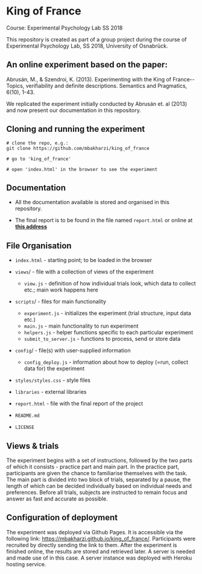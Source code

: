 # King of France
Course: Experimental Psychology Lab SS 2018

This repository is created as part of a group project during the course of Experimental Psychology Lab, SS 2018, University of Osnabrück.  

## An online experiment based on the paper:
Abrusán, M., & Szendroi, K. (2013). Experimenting with the King of France--Topics, verifiability and definite descriptions. Semantics and Pragmatics, 6(10), 1-43.

We replicated the experiment initially conducted by Abrusán et. al (2013) and now present our documentation in this repository. 

## Cloning and running the experiment

```
# clone the repo, e.g.:
git clone https://github.com/mbakharzi/king_of_france

# go to 'king_of_france'

# open 'index.html' in the browser to see the experiment
```

## Documentation

+ All the documentation available is stored and organised in this repository.

+ The final report is to be found in the file named `report.html` or online at **<a href="http://htmlpreview.github.io/?https://github.com/mbakharzi/king_of_france/blob/master/report.html" target="_blank">this address</a>**

## File Organisation

+ `index.html` - starting point; to be loaded in the browser

+ `views`/     - file with a collection of views of the experiment
	+ `view.js`            - definition of how individual trials look, which data to collect etc.; main work happens here

+ `scripts`/   - files for main functionality
	+ `experiment.js`       - initializes the experiment (trial structure, input data etc.)
	+ `main.js`             - main functionality to run experiment
    + `helpers.js`          - helper functions specific to each particular experiment
	+ `submit_to_server.js` - functions to process, send or store data

+ `config`/    - file(s) with user-supplied information
	+ `config_deploy.js`    - information about how to deploy (=run, collect data for) the experiment
   
+ `styles/styles.css`  - style files

+ `libraries`    - external libraries

+ `report.html`  - file with the final report of the project

+ `README.md`
+ `LICENSE`



## Views & trials

The experiment begins with a set of instructions, followed by the two parts of which it consists - practice part and main part. In the practice part, participants are given the chance to familiarise themselves with the task. The main part is divided into two block of trials, separated by a pause, the length of which can be decided individually based on individual needs and preferences. Before all trials, subjects are instructed to remain focus and answer as fast and accurate as possible. 


## Configuration of deployment

The experiment was deployed via Github Pages. It is accessible via the following link: https://mbakharzi.github.io/king_of_france/. Participants were recruited by directly sending the link to them.
After the experiment is finished online, the results are stored and retrieved later. A server is needed and made use of in this case. A server instance was deployed with Heroku hosting service. 

